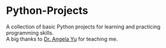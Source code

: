 # Python-Projects
A collection of basic Python projects for learning and practicing programming skills.  
A big thanks to [Dr. Angela Yu](https://github.com/angelabauer) for teaching me.
